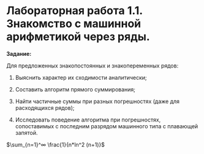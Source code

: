 # Лабораторная работа 1.1. Знакомство с машинной арифметикой через ряды.

**Задание:**

Для предложенных знакопостоянных и знакопеременных рядов:

1) Выяснить характер их сходимости аналитически;

2) Составить алгоритм прямого суммирования;

3) Найти частичные суммы при разных погрешностях (даже для расходящихся рядов);

4) Исследовать поведение алгоритма при погрешностях, сопоставимых с последним разрядом машинного типа с плавающей запятой.

$\sum_{n=1}^∞ \frac{1}{n*ln^2 (n+1)}$
